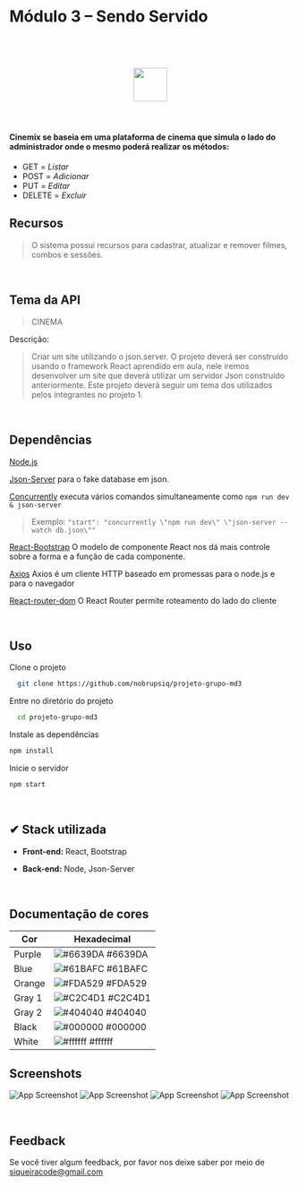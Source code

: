 
# Módulo 3 – Sendo Servido

<br>

<h1 align="center">
  <img height="60" alt="" title="" src="./.github/Logo.svg" />
</h1>

<br>

 #### Cinemix se baseia em uma plataforma de cinema que simula o lado do administrador onde o mesmo poderá realizar os métodos:

 - GET = <i>Listar</i>
 - POST = <i>Adicionar</i>
 - PUT = <i>Editar</i>
 - DELETE = <i>Excluir</i>

 ## Recursos
>O sistema possui recursos para cadastrar, atualizar e remover filmes, combos e sessões.

 <br>

## Tema da API
>CINEMA

Descrição:
>Criar um site utilizando o json.server.
O projeto deverá ser construído usando o framework React
aprendido em aula, nele iremos desenvolver um site que
deverá utilizar um servidor Json construído anteriormente.
Este projeto deverá seguir um tema dos utilizados pelos
integrantes no projeto 1.

<br>



## Dependências
[Node.js](https://nodejs.org/en/)

[Json-Server](https://github.com/typicode/json-server) para o fake database em json.

[Concurrently](https://www.npmjs.com/package/concurrently) executa vários comandos simultaneamente como `npm run dev & json-server`
>Exemplo: `"start": "concurrently \"npm run dev\" \"json-server --watch db.json\""`

[React-Bootstrap](https://react-bootstrap.github.io/) O modelo de componente React nos dá mais controle sobre a forma e a função de cada componente.

[Axios](https://axios-http.com/ptbr/) Axios é um cliente HTTP baseado em promessas para o node.js e para o navegador

[React-router-dom](https://reactrouter.com/en/main) O React Router permite roteamento do lado do cliente

<br>

## Uso

Clone o projeto

```bash
  git clone https://github.com/nobrupsiq/projeto-grupo-md3
```

Entre no diretório do projeto

```bash
  cd projeto-grupo-md3
```
Instale as dependências
```bash
npm install
```
Inicie o servidor
```bash
npm start
```
<br>


## ✔ Stack utilizada

- **Front-end:** React, Bootstrap

- **Back-end:** Node, Json-Server

<br>

## Documentação de cores


| Cor               | Hexadecimal                                                |
| ----------------- | ---------------------------------------------------------------- |
| Purple |  ![#6639DA](./.github/Colors/purple.png) #6639DA |
|  Blue | ![#61BAFC](./.github/Colors/blue.png) #61BAFC |
|  Orange       | ![#FDA529](./.github/Colors/orange.png) #FDA529 |
|  Gray 1       | ![#C2C4D1](./.github/Colors/gray-1.png) #C2C4D1 |
|  Gray 2       | ![#404040](./.github/Colors/gray-2.png) #404040 |
|  Black      | ![#000000](./.github/Colors/black.png) #000000 |
|  White       | ![#ffffff](./.github/Colors/white.png) #ffffff |

## Screenshots

![App Screenshot](./.github/Screen-1.png)
![App Screenshot](./.github/Screen-2.png)
![App Screenshot](./.github/Screen-3.png)
![App Screenshot](./.github/screen-4.png)

<br>

## Feedback

Se você tiver algum feedback, por favor nos deixe saber por meio de siqueiracode@gmail.com
